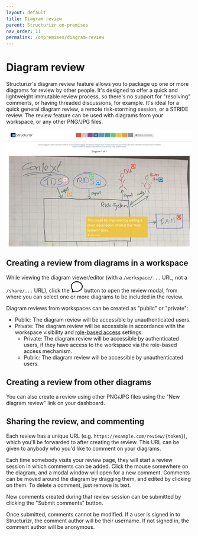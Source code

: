 ```yaml
---
layout: default
title: Diagram review
parent: Structurizr on-premises
nav_order: 11
permalink: /onpremises/diagram-review
---
```


# Diagram review

Structurizr's diagram review feature allows you to package up one or more diagrams for review by other people.
It's designed to offer a quick and lightweight immutable review process, so there's no support for "resolving" comments,
or having threaded discussions, for example. It's ideal for a quick general diagram review, a remote risk-storming session,
or a STRIDE review. The review feature can be used with diagrams from your workspace, or any other PNG/JPG files.

[![Diagram review](images/diagram-review.png)](https://structurizr.com/review/f722bf0c-1e52-4ef0-bcb1-9fc2f1612cf4)

## Creating a review from diagrams in a workspace

While viewing the diagram viewer/editor (with a `/workspace/...` URL, not a `/share/...` URL),
click the ![comment](../ui/bootstrap-icons/chat.svg) button to open the review modal, from where you can select one or more diagrams to be included in the review.

Diagram reviews from workspaces can be created as "public" or "private":

- Public: The diagram review will be accessible by unauthenticated users.
- Private: The diagram review will be accessible in accordance with the workspace visibility and [role-based access](/onpremises/role-based-access) settings:
  - Private: The diagram review will be accessible by authenticated users, if they have access to the workspace via the role-based access mechanism.
  - Public: The diagram review will be accessible by unauthenticated users.

## Creating a review from other diagrams

You can also create a review using other PNG/JPG files using the "New diagram review" link on your dashboard.

## Sharing the review, and commenting

Each review has a unique URL (e.g. `https://example.com/review/{token}`), which you'll be forwarded to after
creating the review. This URL can be given to anybody who you'd like to comment on your diagrams.

Each time somebody visits your review page, they will start a review session in which comments can be added.
Click the mouse somewhere on the diagram, and a modal window will open for a new comment.
Comments can be moved around the diagram by dragging them, and edited by clicking on them.
To delete a comment, just remove its text.

New comments created during that review session can be submitted by clicking the "Submit comments" button.

Once submitted, comments cannot be modified. If a user is signed in to Structurizr, the comment author will be their username.
If not signed in, the comment author will be anonymous.